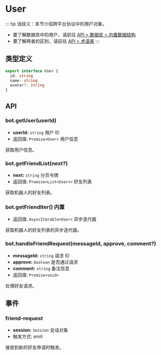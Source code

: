 # User

::: tip
消歧义：本节介绍跨平台协议中的用户对象。

- 要了解数据库中的用户，请前往 [API > 数据库 > 内置数据结构](../database/built-in.md#user)
- 要了解两者的区别，请前往 [API > 术语表](../glossary.md#用户)
  :::

## 类型定义

```ts
export interface User {
  id: string
  name: string
  avatar?: string
}
```

## API

### bot.getUser(userId)

- **userId:** `string` 用户 ID
- 返回值: `Promise<User>` 用户信息

获取用户信息。

### bot.getFriendList(next?)

- **next:** `string` 分页令牌
- 返回值: `Promise<List<User>>` 好友列表

获取机器人的好友列表。

### bot.getFriendIter() <badge>内置</badge>

- 返回值: `AsyncIterable<User>` 异步迭代器

获取机器人的好友列表的异步迭代器。

### bot.handleFriendRequest(messageId, approve, comment?)

- **messageId:** `string` 请求 ID
- **approve:** `boolean` 是否通过请求
- **comment:** `string` 备注信息
- 返回值: `Promise<void>`

处理好友请求。

## 事件

### friend-request

- **session:** `Session` 会话对象
- 触发方式: emit

接收到新的好友申请时触发。
